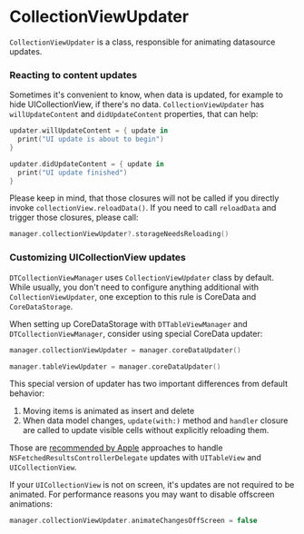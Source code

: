 # CollectionViewUpdater

`CollectionViewUpdater` is a class, responsible for animating datasource updates.

### Reacting to content updates

Sometimes it's convenient to know, when data is updated, for example to hide UICollectionView, if there's no data. `CollectionViewUpdater` has `willUpdateContent` and `didUpdateContent` properties, that can help:

```swift
updater.willUpdateContent = { update in
  print("UI update is about to begin")
}

updater.didUpdateContent = { update in
  print("UI update finished")
}
```

Please keep in mind, that those closures will not be called if you directly invoke `collectionView.reloadData()`. If you need to call `reloadData` and trigger those closures, please call:

```swift
manager.collectionViewUpdater?.storageNeedsReloading()
```

### Customizing UICollectionView updates

`DTCollectionViewManager` uses `CollectionViewUpdater` class by default. While usually, you don't need to configure anything additional with `CollectionViewUpdater`, one exception to this rule is CoreData and `CoreDataStorage`.

When setting up CoreDataStorage with `DTTableViewManager` and `DTCollectionViewManager`, consider using special CoreData updater:

```swift
manager.collectionViewUpdater = manager.coreDataUpdater()

manager.tableViewUpdater = manager.coreDataUpdater()
```

This special version of updater has two important differences from default behavior:

1. Moving items is animated as insert and delete
2. When data model changes, `update(with:)` method and `handler` closure are called to update visible cells without explicitly reloading them.

Those are [recommended by Apple](https://developer.apple.com/documentation/coredata/nsfetchedresultscontrollerdelegate) approaches to handle `NSFetchedResultsControllerDelegate` updates with `UITableView` and `UICollectionView`.

If your `UICollectionView` is not on screen, it's updates are not required to be animated. For performance reasons you may want to disable offscreen animations:

```swift
manager.collectionViewUpdater.animateChangesOffScreen = false
```
